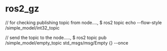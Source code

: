 # ros2_gz



// for checking publishing topic from node...., 
$ ros2 topic echo --flow-style /simple_model/int32_topic

// send the topic to the node.....,
$ ros2 topic pub /simple_model/empty_topic std_msgs/msg/Empty {} --once
